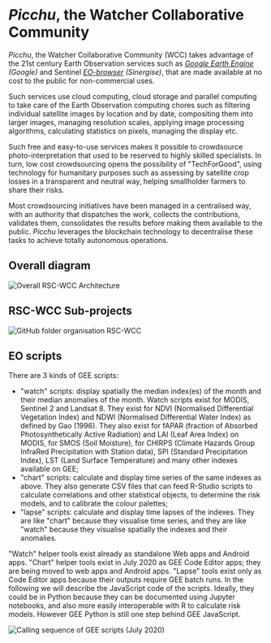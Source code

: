 # _Picchu_, the Watcher Collaborative Community

_Picchu_, the Watcher Collaborative Community (WCC) takes advantage of the 21st century Earth Observation services such as _[Google Earth Engine](https://code.earthengine.google.com/) (Google)_ and Sentinel _[EO-browser](https://apps.sentinel-hub.com/eo-browser/) (Sinergise)_, that are made available at no cost to the public for non-commercial uses. 

Such services use cloud computing, cloud storage and parallel computing to take care of the Earth Observation computing chores such as filtering individual satellite images by location and by date, compositing them into larger images, managing resolution scales, applying image processing algorithms, calculating statistics on pixels, managing the display etc.

Such free and easy-to-use services makes it possible to crowdsource photo-interpretation that used to be reserved to highly skilled specialists. In turn, low cost crowdsourcing opens the possibility of "TechForGood", using technology for humanitary purposes such as assessing by satellite crop losses in a transparent and neutral way, helping smallholder farmers to share their risks.

Most crowdsourcing initiatives have been managed in a centralised way, with an authority that dispatches the work, collects the contributions, validates them, consolidates the results before making them available to the public. _Picchu_ leverages the blockchain technology to decentralise these tasks to achieve totally autonomous operations.

## Overall diagram
![Overall RSC-WCC Architecture](https://raw.githubusercontent.com/kvutien/Top-Level/master/common/images/20200717%20RSC-WCC%20Overall%20Architecture.png)

## RSC-WCC Sub-projects
![GitHub folder organisation RSC-WCC](https://github.com/kvutien/Top-Level/blob/master/common/images/20200717%20WCC%20Github%20Folders.png)

## EO scripts
There are 3 kinds of GEE scripts:
* "watch" scripts: display spatially the median index(es) of the month and their median anomalies of the month. Watch scripts exist for MODIS, Sentinel 2 and Landsat 8. They exist for NDVI (Normalised Differential Vegetation Index) and NDWI (Normalised Differential Water Index) as defined by Gao (1996). They also exist for fAPAR (fraction of Absorbed Photosynthetically Active Radiation) and LAI (Leaf Area Index) on MODIS, for SMOS (Soil Moisture), for CHIRPS (Climate Hazards Group InfraRed Precipitation with Station data), SPI (Standard Precipitation Index), LST (Land Surface Temperature) and many other indexes available on GEE;
* "chart" scripts: calculate and display time series of the same indexes as above. They also generate CSV files that can feed R-Studio scripts to calculate correlations and other statistical objects, to determine the risk models, and to calibrate the colour palettes;
* "lapse" scripts: calculate and display time lapses of the indexes. They are like "chart" because they visualise time series, and they are like "watch" because they visualise spatially the indexes and their anomalies.

"Watch" helper tools exist already as standalone Web apps and Android apps. "Chart" helper tools exist in July 2020 as GEE Code Editor apps; they are being moved to web apps and Android apps. "Lapse" tools exist only as Code Editor apps because their outputs require GEE batch runs. In the following we will describe the JavaScript code of the scripts. Ideally, they could be in Python because they can be documented using Jupyter notebooks, and also more easily interoperable with R to calculate risk models. However GEE Python is still one step behind GEE JavaScript.

![Calling sequence of GEE scripts (July 2020)](https://github.com/kvutien/Top-Level/blob/master/common/images/20200718%20WCC%20Libraries.png) 
